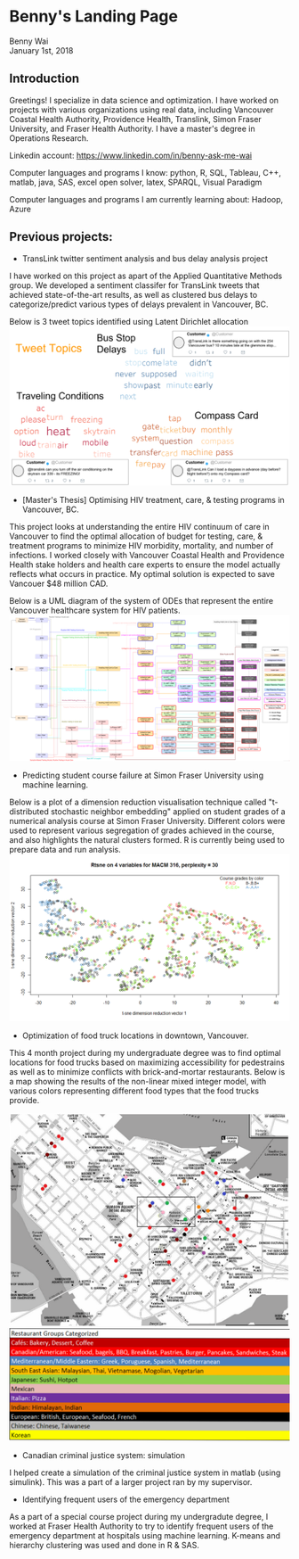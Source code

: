 # Benny's Landing Page
Benny Wai  
January 1st, 2018



## Introduction

Greetings! I specialize in data science and optimization. I have worked on projects with various organizations using real data, including Vancouver Coastal Health Authority, Providence Health, Translink, Simon Fraser University, and Fraser Health Authority. I have a master's degree in Operations Research.

Linkedin account: https://www.linkedin.com/in/benny-ask-me-wai

Computer languages and programs I know: python, R, SQL, Tableau, C++, matlab, java, SAS, excel open solver, latex, SPARQL, Visual Paradigm

Computer languages and programs I am currently learning about: Hadoop, Azure

## Previous projects: 

- TransLink twitter sentiment analysis and bus delay analysis project

I have worked on this project as apart of the Applied Quantitative Methods group. We developed a sentiment classifer for TransLink tweets that achieved state-of-the-art results, as well as clustered bus delays to categorize/predict various types of delays prevalent in Vancouver, BC.

Below is 3 tweet topics identified using Latent Dirichlet allocation
![](MD_files/figure-html/tweet_topics.PNG)

- [Master's Thesis] Optimising HIV treatment, care, & testing programs in Vancouver, BC. 

This project looks at understanding the entire HIV continuum of care in Vancouver to find the optimal allocation of budget for testing, care, & treatment programs to minimize HIV morbidity, mortality, and number of infections. I worked closely with Vancouver Coastal Health and Providence Health stake holders and health care experts to ensure the model actually reflects what occurs in practice. My optimal solution is expected to save Vancouer $48 million CAD.

Below is a UML diagram of the system of ODEs that represent the entire Vancouver healthcare system for HIV patients.
![](MD_files/figure-html/Sim_Monster_070817.png)

- Predicting student course failure at Simon Fraser University using machine learning.

Below is a plot of a dimension reduction visualisation technique called "t-distributed stochastic neighbor embedding" applied on student grades of a numerical analysis course at Simon Fraser University. Different colors were used to represent various segregation of grades achieved in the course, and also highlights the natural clusters formed. R is currently being used to prepare data and run analysis. 
![](MD_files/figure-html/4colors_rtsne30.png)

- Optimization of food truck locations in downtown, Vancouver. 

This 4 month project during my undergraduate degree was to find optimal locations for food trucks based on maximizing accessibility for pedestrains as well as to minimize conflicts with brick-and-mortar restaurants. Below is a map showing the results of the non-linear mixed integer model, with various colors representing different food types that the food trucks provide.

<img src="MD_files/figure-html/ftmap.png" alt="food truck result map" class="inline"/>

<img src="MD_files/figure-html/legend.png" alt="food truck legend" class="inline"/>

- Canadian criminal justice system: simulation

I helped create a simulation of the criminal justice system in matlab (using simulink). This was a part of a larger project ran by my supervisor. 

- Identifying frequent users of the emergency department

As a part of a special course project during my undergradute degree, I worked at Fraser Health Authority to try to identify frequent users of the emergency department at hospitals using machine learning. K-means and hierarchy clustering was used and done in R & SAS.

